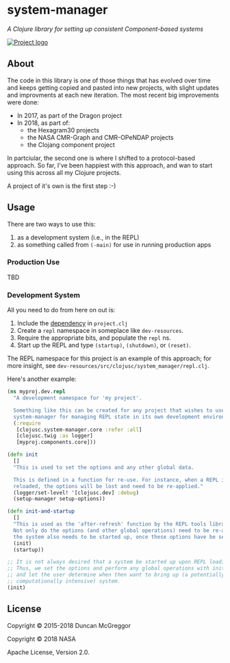 # system-manager

*A Clojure library for setting up consistent Component-based systems*

[![Project logo][logo]][logo-link]


## About

The code in this library is one of those things that has evolved over time and
keeps getting copied and pasted into new projects, with slight updates and
improvments at each new iteration. The most recent big improvements were
done:
* In 2017, as part of the Dragon project
* In 2018, as part of:
   * the Hexagram30 projects
   * the NASA CMR-Graph and CMR-OPeNDAP projects
   * the Clojang component project

In partciular, the second one is where I shifted to a protocol-based approach.
So far, I've been happiest with this approach, and wan to start using this
across all my Clojure projects.

A project of it's own is the first step :-)


## Usage

There are two ways to use this:

1. as a development system (i.e., in the REPL)
1. as something called from `(-main)` for use in running production apps


### Production Use

TBD


### Development System

All you need to do from here on out is:

1. Include the [dependency][dep] in `project.clj`
1. Create a `repl` namespace in someplace like `dev-resources`.
1. Require the appropriate bits, and populate the `repl` ns.
1. Start up the REPL and type `(startup)`, `(shutdown)`, or
   `(reset)`.

The REPL namespace for this project is an example of this approach; for more
insight, see `dev-resources/src/clojusc/system_manager/repl.clj`.

Here's another example:

```clj
(ns myproj.dev.repl
  "A development namespace for 'my project'.

  Something like this can be created for any project that wishes to use the
  system-manager for managing REPL state in its own development environment."
  (:require
   [clojusc.system-manager.core :refer :all]
   [clojusc.twig :as logger]
   [myproj.components.core]))

(defn init
  []
  "This is used to set the options and any other global data.

  This is defined in a function for re-use. For instance, when a REPL is
  reloaded, the options will be lost and need to be re-applied."
  (logger/set-level! '[clojusc.dev] :debug)
  (setup-manager setup-options))

(defn init-and-startup
  []
  "This is used as the 'after-refresh' function by the REPL tools library.
  Not only do the options (and other global operations) need to be re-applied,
  the system also needs to be started up, once these options have be set up."
  (init)
  (startup))

;; It is not always desired that a system be started up upon REPL loading.
;; Thus, we set the options and perform any global operations with init,
;; and let the user determine when then want to bring up (a potentially
;; computationally intensive) system.
(init)
```


## License

Copyright © 2015-2018 Duncan McGreggor

Copyright © 2018 NASA

Apache License, Version 2.0.


<!-- Named page links below: /-->

[logo]: https://avatars0.githubusercontent.com/u/18177940?s=250
[logo-large]: https://avatars0.githubusercontent.com/u/18177940
[logo-link]: https://github.com/clojusc/
[dep]: https://clojars.org/clojusc/system-manager
